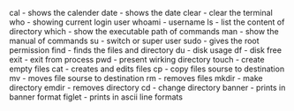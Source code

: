 cal - shows the calender
date - shows the date
clear - clear the terminal
who - showing current login user
whoami - username
ls - list the content of directory
which - show the executable path of commands
man - show the manual of commands
su - switch or super user
sudo - gives the root permission
find - finds the files and directory 
du - disk usage
df - disk free
exit - exit from process
pwd - present wirking directory
touch - create empty files
cat - creates and edits files
cp - copy files sourse to destination
mv - moves file sourse to destination
rm - removes files
mkdir - make directory 
emdir - removes directory
cd - change directory
banner - prints in banner format
figlet - prints in ascii line formats